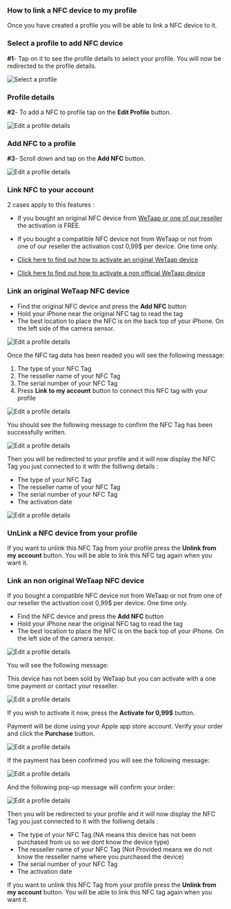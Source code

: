 ### **How to link a NFC device to my profile** <a name="link-nfc-to-profile"></a>

Once you have created a profile you will be able to link a NFC device to it.

### **Select a profile to add NFC device** <a name="select-profile"></a>

**#1**- Tap on it to see the profile details to select your profile. You will now be redirected to the profile details.

![Select a profile](../images/tutorials/add-links/add-links-1.jpg)

### **Profile details** <a name="profile-details"></a>

**#2**- To add a NFC to profile tap on the **Edit Profile** button.

![Edit a profile details](../images/tutorials/edit-profile/edit-profile-2.jpg)

### **Add NFC to a profile** <a name="add-nfc-to-profile"></a>

**#3**- Scroll down and tap on the **Add NFC** button.

![Edit a profile details](../images/tutorials/add-nfc/add-nfc-3.jpg)

### **Link NFC to your account** <a name="link-nfc-to-account"></a>

2 cases apply to this features :

- If you bought an original NFC device from [WeTaap or one of our reseller](https://myname.digital/#buy-nfc-devices) the activation is FREE.
- If you bought a compatible NFC device not from WeTaap or not from one of our reseller the activation cost 0,99$ per device. One time only.

- [Click here to find out how to activate an original WeTaap device](../tutorials/how-to-link-nfc-device.md#link-original-nfc-device)
- [Click here to find out how to activate a non official WeTaap device](../tutorials/how-to-link-nfc-device.md#link-non-original-nfc-device)

### **Link an original WeTaap NFC device** <a name="link-original-nfc-device"></a>

- Find the original NFC device and press the **Add NFC** button
- Hold your iPhone near the original NFC tag to read the tag
- The best location to place the NFC is on the back top of your iPhone. On the left side of the camera sensor.

![Edit a profile details](../images/tutorials/add-nfc/add-nfc-4.jpg)

Once the NFC tag data has been readed you will see the following message:

1. The type of your NFC Tag
2. The resseller name of your NFC Tag
3. The serial number of your NFC Tag
4. Press **Link to my account** button to connect this NFC tag with your profile

![Edit a profile details](../images/tutorials/add-nfc/add-nfc-5.jpg)

You should see the following message to confirm the NFC Tag has been successfully written.

![Edit a profile details](../images/tutorials/add-nfc/add-nfc-6.jpg)

Then you will be redirected to your profile and it will now display the NFC Tag you just connected to it with the folliwng details :

- The type of your NFC Tag
- The resseller name of your NFC Tag
- The serial number of your NFC Tag
- The activation date

![Edit a profile details](../images/tutorials/add-nfc/add-nfc-7.jpg)

### **UnLink a NFC device from your profile** <a name="unlink-nfc-device-from-profile"></a>

If you want to unlink this NFC Tag from your profile press the **Unlink from my account** button. You will be able to link this NFC tag again when you want it.

### **Link an non original WeTaap NFC device** <a name="link-non-original-nfc-device"></a>

If you bought a compatible NFC device not from WeTaap or not from one of our reseller the activation cost 0,99$ per device. One time only.

- Find the NFC device and press the **Add NFC** button
- Hold your iPhone near the original NFC tag to read the tag
- The best location to place the NFC is on the back top of your iPhone. On the left side of the camera sensor.

![Edit a profile details](../images/tutorials/add-nfc/add-nfc-4.jpg)

You will see the following message:

This device has not been sold by WeTaap but you can activate with a one time payment or contact your resseller.

![Edit a profile details](../images/tutorials/add-nfc/add-nfc-8.jpg)

If you wish to activate it now, press the **Activate for 0,99$** button.

Payment will be done using your Apple app store account. Verify your order and click the **Purchase** button.

![Edit a profile details](../images/tutorials/add-nfc/add-nfc-9.jpg)

If the payment has been confirmed you will see the following message: 

![Edit a profile details](../images/tutorials/add-nfc/add-nfc-10.jpg)

And the following pop-up message will confirm your order:

![Edit a profile details](../images/tutorials/add-nfc/add-nfc-11.jpg)

Then you will be redirected to your profile and it will now display the NFC Tag you just connected to it with the folliwng details :

- The type of your NFC Tag.(NA means this device has not been purchased from us so we dont know the device type)
- The resseller name of your NFC Tag (Not Provided means we do not know the resseller name where you purchased the device)
- The serial number of your NFC Tag
- The activation date

If you want to unlink this NFC Tag from your profile press the **Unlink from my account** button. You will be able to link this NFC tag again when you want it.